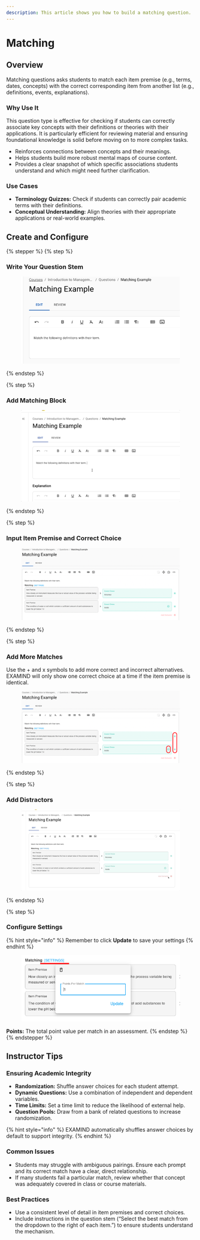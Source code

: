 ```yaml
---
description: This article shows you how to build a matching question.
---
```


# Matching

## Overview

Matching questions asks students to match each item premise (e.g., terms, dates, concepts) with the correct corresponding item from another list (e.g., definitions, events, explanations).

### Why Use It

This question type is effective for checking if students can correctly associate key concepts with their definitions or theories with their applications. It is particularly efficient for reviewing material and ensuring foundational knowledge is solid before moving on to more complex tasks.

* Reinforces connections between concepts and their meanings.
* Helps students build more robust mental maps of course content.
* Provides a clear snapshot of which specific associations students understand and which might need further clarification.

### Use Cases

* **Terminology Quizzes:** Check if students can correctly pair academic terms with their definitions.
* **Conceptual Understanding:** Align theories with their appropriate applications or real-world examples.

## Create and Configure

{% stepper %}
{% step %}
### Write Your Question Stem

<figure><img src="../../../.gitbook/assets/33e4c513-95fc-4038-a1f6-80225d54299e.png" alt=""><figcaption></figcaption></figure>
{% endstep %}

{% step %}
### Add Matching Block

<figure><img src="../../../.gitbook/assets/410f460a-5095-4c35-9851-3ad6b191f40a.gif" alt=""><figcaption></figcaption></figure>
{% endstep %}

{% step %}
### Input Item Premise and Correct Choice

<figure><img src="../../../.gitbook/assets/35d635d3-da7c-4552-a8f3-bf20820fb885 (1).png" alt=""><figcaption></figcaption></figure>
{% endstep %}

{% step %}
### Add More Matches

Use the + and x symbols to add more correct and incorrect alternatives. EXAMIND will only show one correct choice at a time if the item premise is identical.

<figure><img src="../../../.gitbook/assets/3777d356-01b8-4202-927b-91d77bf993af.png" alt=""><figcaption></figcaption></figure>
{% endstep %}

{% step %}
### Add Distractors

<figure><img src="../../../.gitbook/assets/4a5aede0-4f08-4486-ac1b-ad0e58b4b534.gif" alt=""><figcaption></figcaption></figure>
{% endstep %}

{% step %}
### Configure Settings

{% hint style="info" %}
Remember to click **Update** to save your settings
{% endhint %}

<figure><img src="../../../.gitbook/assets/7c6d4e3c-be85-40f4-a839-eaa089bf8528.png" alt=""><figcaption></figcaption></figure>

**Points:** The total point value per match in an assessment.
{% endstep %}
{% endstepper %}

## Instructor Tips

### Ensuring Academic Integrity

* **Randomization:** Shuffle answer choices for each student attempt.
* **Dynamic Questions:** Use a combination of independent and dependent variables.
* **Time Limits:** Set a time limit to reduce the likelihood of external help.
* **Question Pools:** Draw from a bank of related questions to increase randomization.

{% hint style="info" %}
EXAMIND automatically shuffles answer choices by default to support integrity.
{% endhint %}

### Common Issues

* Students may struggle with ambiguous pairings. Ensure each prompt and its correct match have a clear, direct relationship.
* If many students fail a particular match, review whether that concept was adequately covered in class or course materials.

### Best Practices

* Use a consistent level of detail in item premises and correct choices.
* Include instructions in the question stem (“Select the best match from the dropdown to the right of each item.”) to ensure students understand the mechanism.
